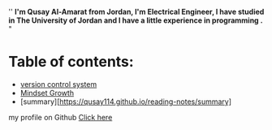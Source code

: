 
''  **I'm Qusay Al-Amarat from Jordan, I'm Electrical Engineer,
I have studied in The University of Jordan 
and I have a little experience in programming .** "

# Table of contents:
* [version control system](https://qusay114.github.io/reading-notes/VCS)
* [Mindset Growth](https://qusay114.github.io/reading-notes/Mindset_Growth)
* [summary][https://qusay114.github.io/reading-notes/summary]



my profile on Github [Click here](https://github.com/Qusay114)
